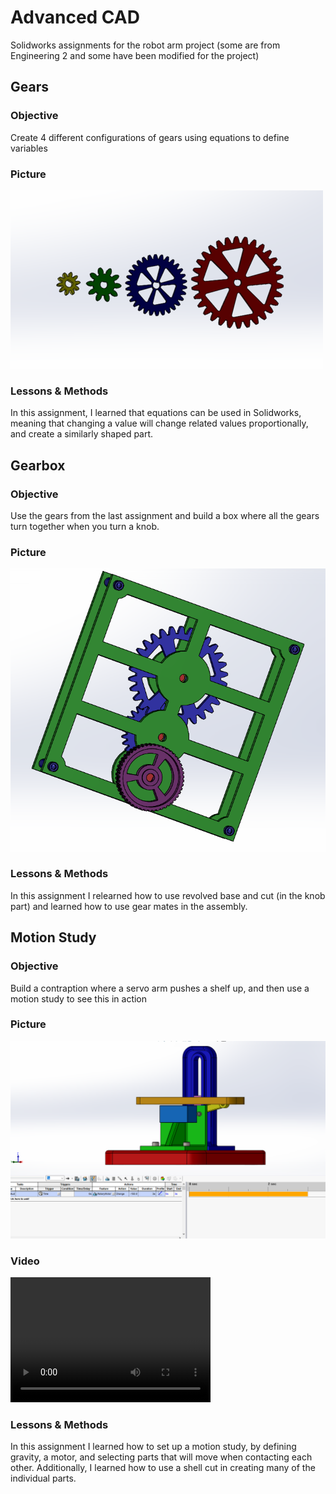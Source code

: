# Advanced CAD
Solidworks assignments for the robot arm project (some are from Engineering 2 and some have been modified for the project)

## Gears
### Objective
Create 4 different configurations of gears using equations to define variables
### Picture
![alt text](gearspic.png)
### Lessons & Methods
In this assignment, I learned that equations can be used in Solidworks, meaning that changing a value will change related values proportionally, and create a similarly shaped part.

## Gearbox
### Objective
Use the gears from the last assignment and build a box where all the gears turn together when you turn a knob.
### Picture
![alt text](gearboxpic.png)
### Lessons & Methods
In this assignment I relearned how to use revolved base and cut (in the knob part) and learned how to use gear mates in the assembly.

## Motion Study
### Objective
Build a contraption where a servo arm pushes a shelf up, and then use a motion study to see this in action
### Picture
![alt text](motionstudypic.PNG)
### Video
<video src="motionstudygif.GIF" width="320" height="200" controls preload></video>
### Lessons & Methods
In this assignment I learned how to set up a motion study, by defining gravity, a motor, and selecting parts that will move when contacting each other. Additionally, I learned how to use a shell cut in creating many of the individual parts.	
